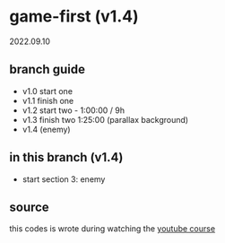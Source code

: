 # game-first (v1.4)
2022.09.10

## branch guide
* v1.0 start one
* v1.1 finish one
* v1.2 start two - 1:00:00 / 9h
* v1.3 finish two 1:25:00  (parallax background)
* v1.4 (enemy) 

## in this branch (v1.4)

* start section 3: enemy



## source

this codes is wrote during watching the [youtube course](https://www.youtube.com/watch?v=GFO_txvwK_c) 


